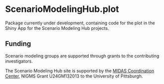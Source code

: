 # ScenarioModelingHub.plot

Package currently under development, containing code for the plot in the
Shiny App for the Scenario Modeling Hub projects.
 
## Funding
 
Scenario modeling groups are supported through grants to the
contributing investigators.
 
The Scenario Modeling Hub site is supported by the
[MIDAS Coordination Center](https://midasnetwork.us/),
NIGMS Grant U24GM132013 to the University of Pittsburgh.
